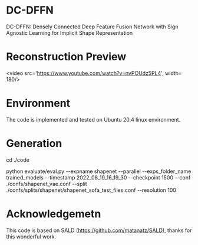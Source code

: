 # DC-DFFN
DC-DFFN: Densely Connected Deep Feature Fusion Network with Sign Agnostic Learning for Implicit Shape Representation

# Reconstruction Preview
<video src='https://www.youtube.com/watch?v=nvPOUdz5PL4', width= 180/>

# Environment
The code is implemented and  tested on Ubuntu 20.4 linux environment. 

# Generation 

cd ./code  

python evaluate/eval.py --expname shapenet --parallel --exps_folder_name trained_models --timestamp 2022_08_19_16_19_30 --checkpoint 1500 --conf ./confs/shapenet_vae.conf --split ./confs/splits/shapenet/shapenet_sofa_test_files.conf --resolution 100



# Acknowledgemetn 
This code is based on SALD (https://github.com/matanatz/SALD), thanks for this wonderful work. 
